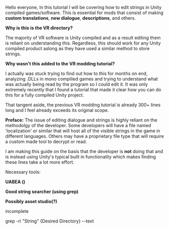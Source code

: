 

Hello everyone, In this tutorial I will be covering how to edit strings in Unity compiled games/software. This is essential for mods that consist of making **custom translations**, **new dialogue**, **descriptions**, and others. 

**Why is this is the VR directory?**

The majority of VR software is Unity compiled and as a result editing them is reliant on understanding this. Regardless, this should work for any Unity compiled product aslong as they have used a similar method to store strings.

**Why wasn't this added to the VR modding tutorial?**

I actually was stuck trying to find out how to this for months on end, analyzing .DLLs in mono compilied games and trying to understand what was actually being read by the program so I could edit it. It was only extremely recently that I found a tutorial that made it clear how you can do this for a fully compiled Unity project.

That tangent aside, the previous VR modding tutorial is already 300+ lines long and I feel already exceeds its original scope.  

**Preface:** The issue of editing dialogue and strings is highly reliant on the methodolgy of the developer. Some developers will have a file named 'localization' or similar that will host all of the visible strings in the game in different languages. Others may have a proprietary file type that will require a custom made tool to decrypt or read. 

I am making this guide on the basis that the developer is **not** doing that and is instead using Unity's typical built in functionality which makes finding these lines take a lot more effort.


Necessary tools:

**UABEA ()**

**Good string searcher (using grep)**

**Possibly asset studio(?)**

incomplete




grep -ri "String" {Desired Directory} --text
